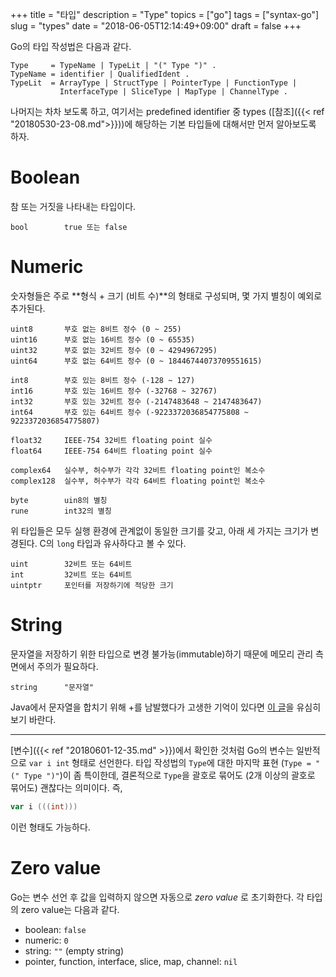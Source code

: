 +++
title = "타입"
description = "Type"
topics = ["go"]
tags = ["syntax-go"]
slug = "types"
date = "2018-06-05T12:14:49+09:00"
draft = false
+++

Go의 타입 작성법은 다음과 같다.

```
Type     = TypeName | TypeLit | "(" Type ")" .
TypeName = identifier | QualifiedIdent .
TypeLit  = ArrayType | StructType | PointerType | FunctionType |
           InterfaceType | SliceType | MapType | ChannelType .
```

나머지는 차차 보도록 하고,  여기서는 predefined identifier 중 types ([참조]({{< ref "20180530-23-08.md">}}))에 해당하는 기본 타입들에 대해서만 먼저 알아보도록 하자.

# Boolean

참 또는 거짓을 나타내는 타입이다.

```
bool		true 또는 false
```

# Numeric

숫자형들은 주로 **형식 + 크기 (비트 수)**의 형태로 구성되며, 몇 가지 별칭이 예외로 추가된다.

```
uint8		부호 없는 8비트 정수 (0 ~ 255)
uint16		부호 없는 16비트 정수 (0 ~ 65535)
uint32		부호 없는 32비트 정수 (0 ~ 4294967295)
uint64		부호 없는 64비트 정수 (0 ~ 18446744073709551615)

int8		부호 있는 8비트 정수 (-128 ~ 127)
int16		부호 있는 16비트 정수 (-32768 ~ 32767)
int32		부호 있는 32비트 정수 (-2147483648 ~ 2147483647)
int64		부호 있는 64비트 정수 (-9223372036854775808 ~ 9223372036854775807)

float32		IEEE-754 32비트 floating point 실수
float64		IEEE-754 64비트 floating point 실수	

complex64	실수부, 허수부가 각각 32비트 floating point인 복소수
complex128	실수부, 허수부가 각각 64비트 floating point인 복소수

byte		uin8의 별칭
rune		int32의 별칭
```

위 타입들은 모두 실행 환경에 관계없이 동일한 크기를 갖고, 아래 세 가지는 크기가 변경된다. C의 `long` 타입과 유사하다고 볼 수 있다.

```
uint		32비트 또는 64비트
int			32비트 또는 64비트
uintptr		포인터를 저장하기에 적당한 크기
```

# String

문자열을 저장하기 위한 타입으로 변경 불가능(immutable)하기 때문에 메모리 관리 측면에서 주의가 필요하다.

```
string		"문자열"
```

Java에서 문자열을 합치기 위해 +를 남발했다가 고생한 기억이 있다면 [이 글](https://stackoverflow.com/questions/1760757/how-to-efficiently-concatenate-strings-in-go)을 유심히 보기 바란다.

---

[변수]({{< ref "20180601-12-35.md" >}})에서 확인한 것처럼 Go의 변수는 일반적으로 `var i int` 형태로 선언한다. 타입 작성법의 `Type`에 대한 마지막 표현 (`Type = "(" Type ")"`)이 좀 특이한데, 결론적으로 `Type`을 괄호로 묶어도 (2개 이상의 괄호로 묶어도) 괜찮다는 의미이다. 즉,

```go
var i (((int)))
```
이런 형태도 가능하다.

# Zero value

Go는 변수 선언 후 값을 입력하지 않으면 자동으로 *zero value* 로 초기화한다. 각 타입의 zero value는 다음과 같다.

- boolean: `false`
- numeric: `0`
- string: `""` (empty string)
- pointer, function, interface, slice, map, channel: `nil`

